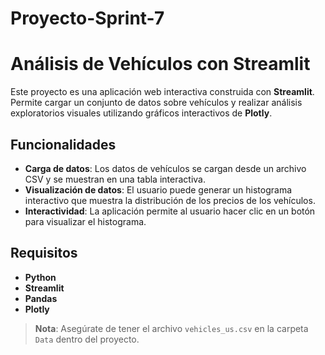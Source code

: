 # Proyecto-Sprint-7
# Análisis de Vehículos con Streamlit

Este proyecto es una aplicación web interactiva construida con **Streamlit**. Permite cargar un conjunto de datos sobre vehículos y realizar análisis exploratorios visuales utilizando gráficos interactivos de **Plotly**.

## Funcionalidades

- **Carga de datos**: Los datos de vehículos se cargan desde un archivo CSV y se muestran en una tabla interactiva.
- **Visualización de datos**: El usuario puede generar un histograma interactivo que muestra la distribución de los precios de los vehículos.
- **Interactividad**: La aplicación permite al usuario hacer clic en un botón para visualizar el histograma.

## Requisitos

- **Python**
- **Streamlit**
- **Pandas**
- **Plotly**

> **Nota**: Asegúrate de tener el archivo `vehicles_us.csv` en la carpeta `Data` dentro del proyecto.

